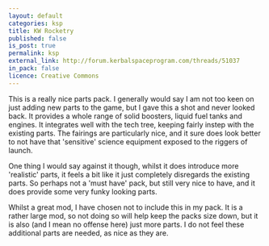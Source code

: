 ```yaml
---
layout: default
categories: ksp
title: KW Rocketry
published: false
is_post: true
permalink: ksp
external_link: http://forum.kerbalspaceprogram.com/threads/51037
in_pack: false
licence: Creative Commons
---
```


This is a really nice parts pack. 
I generally would say I am not too keen on just adding new parts to the game, but I gave this a shot and never looked back. 
It provides a whole range of solid boosters, liquid fuel tanks and engines.
It integrates well with the tech tree, keeping fairly instep with the existing parts. 
The fairings are particularly nice, and it sure does look better to not have that 'sensitive' science equipment exposed to the riggers of launch.

One thing I would say against it though, whilst it does introduce more 'realistic' parts, it feels a bit like it just completely disregards the existing parts.
So perhaps not a 'must have' pack, but still very nice to have, and it does provide some very funky looking parts.

Whilst a great mod, I have chosen not to include this in my pack. It is a rather large mod, so not doing so will help keep the packs size down, but it is also (and I mean no offense here) just more parts. I do not feel these additional parts are needed, as nice as they are.